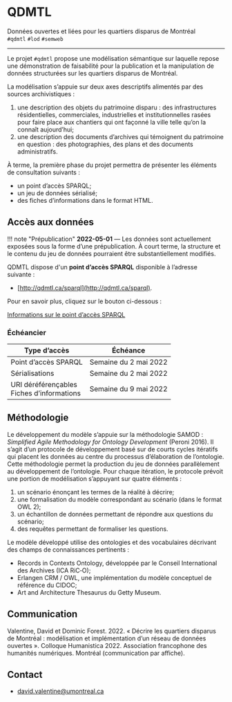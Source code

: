 # QDMTL

Données ouvertes et liées pour les quartiers disparus de Montréal<br/>
`#qdmtl` `#lod` `#semweb`

---

Le projet `#qdmtl` propose une modélisation sémantique sur laquelle repose une démonstration de faisabilité pour la publication et la manipulation de données structurées sur les quartiers disparus de Montréal.

La modélisation s’appuie sur deux axes descriptifs alimentés par des sources archivistiques :

1. une description des objets du patrimoine disparu : des infrastructures résidentielles, commerciales, industrielles et institutionnelles rasées pour faire place aux chantiers qui ont façonné la ville telle qu’on la connaît aujourd’hui;
2. une description des documents d’archives qui témoignent du patrimoine en question : des photographies, des plans et des documents administratifs.

À terme, la première phase du projet permettra de présenter les éléments de consultation suivants :

- un point d’accès SPARQL;
- un jeu de données sérialisé;
- des fiches d’informations dans le format HTML.

## Accès aux données

!!! note "Prépublication"
    **2022-05-01** — Les données sont actuellement exposées sous la forme d’une prépublication. À court terme, la structure et le contenu du jeu de données pourraient être substantiellement modifiés.

QDMTL dispose d'un **point d’accès SPARQL** disponible à l’adresse suivante :

- [http://qdmtl.ca/sparql](http://qdmtl.ca/sparql).

Pour en savoir plus, cliquez sur le bouton ci-dessous :

<a class="btn btn-primary btn-lg btn-block" href="info-sparql/" role="button">Informations sur le point d’accès SPARQL</a>

### Échéancier

| Type d’accès | Échéance |
|---|---|
| Point d’accès SPARQL | Semaine du 2 mai 2022 |
| Sérialisations | Semaine du 2 mai 2022 |
| URI déréférençables<br/>Fiches d’informations | Semaine du 9 mai 2022 |

## Méthodologie

Le développement du modèle s’appuie sur la méthodologie SAMOD : *Simplified Agile Methodology for Ontology Development* (Peroni 2016). Il s’agit d’un protocole de développement basé sur de courts cycles itératifs qui placent les données au centre du processus d’élaboration de l’ontologie. Cette méthodologie permet la production du jeu de données parallèlement au développement de l’ontologie. Pour chaque itération, le protocole prévoit une portion de modélisation s’appuyant sur quatre éléments :

1. un scénario énonçant les termes de la réalité à décrire;
1. une formalisation du modèle correspondant au scénario (dans le format OWL 2);
1. un échantillon de données permettant de répondre aux questions du scénario;
1. des requêtes permettant de formaliser les questions.

Le modèle développé utilise des ontologies et des vocabulaires décrivant des champs de connaissances pertinents :

- Records in Contexts Ontology, développée par le Conseil International des Archives (ICA&#160;RiC&#8209;O);
- Erlangen CRM / OWL, une implémentation du modèle conceptuel de référence du CIDOC;
- Art and Architecture Thesaurus du Getty Museum.

## Communication

Valentine, David et Dominic Forest. 2022. « Décrire les quartiers disparus de Montréal : modélisation et implémentation d’un réseau de données ouvertes ». Colloque Humanistica 2022. Association francophone des humanités numériques. Montréal (communication par affiche).
<!--
---

## Ressources

- Sources de l’ontologie
- Cas de test
- Sources de la documentation
- Bibliographie
-->

## Contact

- [david.valentine@umontreal.ca](mailto:david.valentine@umontreal.ca)